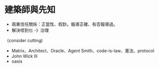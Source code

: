 # 建築師與先知

* 兩重信任關係：正當性、假鈔。報導正確、有否報導過。
* 解決唔到乜 -》治理

（consider cutting\)

* Matrix、Architect、Oracle、Agent Smith、code-is-law、憲法、protocol
* John Wick III
* oasis

